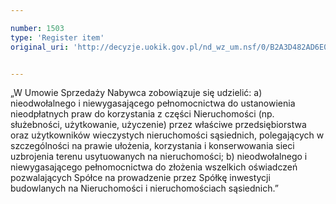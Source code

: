 ```yaml
---

number: 1503
type: 'Register item'
original_uri: 'http://decyzje.uokik.gov.pl/nd_wz_um.nsf/0/B2A3D482AD6E0786C12574D3002D79DC?OpenDocument'


---
```


„W Umowie Sprzedaży Nabywca zobowiązuje się udzielić: a) nieodwołalnego i niewygasającego pełnomocnictwa do ustanowienia nieodpłatnych praw do korzystania z części Nieruchomości (np. służebności, użytkowanie, użyczenie) przez właściwe przedsiębiorstwa oraz użytkowników wieczystych nieruchomości sąsiednich, polegających w szczególności na prawie ułożenia,  korzystania i konserwowania sieci uzbrojenia terenu usytuowanych na nieruchomości; b) nieodwołalnego i niewygasającego pełnomocnictwa do złożenia wszelkich oświadczeń pozwalających Spółce na prowadzenie przez Spółkę inwestycji budowlanych na Nieruchomości i nieruchomościach sąsiednich.”
